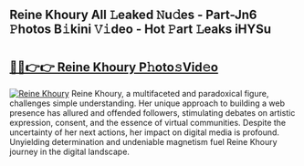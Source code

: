 ## Reine Khoury All 𝙻eaked 𝙽u𝚍es - Part-Jn6 𝙿hotos B𝚒kini 𝚅𝚒deo - Hot 𝙿art 𝙻eaks iHYSu

# <h2><a href="http://ld0ikf.urlbe.top/?page=Reine+Khoury">🔗🔗👉👉 Reine Khoury P𝚑oto𝚜Vid𝚎o</a></h2>

[![Reine Khoury](https://i.imgur.com/eBuTRDB.gif)](http://ld0ikf.urlbe.top/?page=Reine+Khoury)
Reine Khoury, a multifaceted and paradoxical figure, challenges simple understanding. Her unique approach to building a web presence has allured and offended followers, stimulating debates on artistic expression, consent, and the essence of virtual communities. Despite the uncertainty of her next actions, her impact on digital media is profound. Unyielding determination and undeniable magnetism fuel Reine Khoury journey in the digital landscape.
